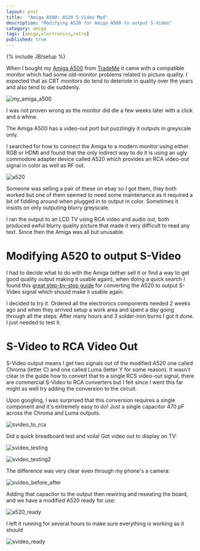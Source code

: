 ```yaml
---
layout: post
title:  "Amiga A500: A520 S-Video Mod"
description: "Modifying A520 for Amiga A500 to output S-Video"
category: amiga
tags: [amiga,electronics,retro]
published: true
---
```


{% include JB/setup %}

[my_amiga_a500]: {{site.baseurl}}assets/photos/amiga500/my_amiga_a500.jpg "Day 1 Amiga A500"
[a520]: {{site.baseurl}}assets/photos/amiga500/a520.jpg "Commodore A520"
[svideo_testing]: {{site.baseurl}}assets/photos/amiga500/svideo_testing.jpg "Testing conversion of S-Video to RCA video"
[svideo_testing2]: {{site.baseurl}}assets/photos/amiga500/svideo_testing2.jpg "Looking Good! Time to wrap up"
[svideo_before_after]: {{site.baseurl}}assets/photos/amiga500/svideo_before_after_comparison.jpg "Comparing video output from original A520 and modified A520"
[a520_ready]: {{site.baseurl}}assets/photos/amiga500/modified_a520_ready.jpg "Finished A520"
[svideo_ready]: {{site.baseurl}}assets/photos/amiga500/svideo_done.jpg "S-Video A520 ready!"

[svideo_conversion_guide]: http://members.iinet.net.au/~davem2/overclock/A520.html
[svideo_to_rca]: {{site.baseurl}}assets/photos/amiga500/svideo_to_rca.gif

When I bought my [Amiga A500](https://twitter.com/zenithsal/status/735033118126538753) from [TradeMe](https://www.trademe.co.nz/) it came with a compatible monitor which had some old-monitor problems related to picture quality. I expected that as CRT monitors do tend to deteriote in quality over the years and also tend to die suddenly.

![my_amiga_a500]

I was not proven wrong as the monitor did die a few weeks later with a click and a whine. 

The Amiga A500 has a video-out port but puzzlingly it outputs in greyscale only.

I searched for how to connect the Amiga to a modern monitor using either RGB or HDMI and found that the only indirect way to do it is using an ugly commodore adapter device called A520 which provides an RCA video-out signal in color as well as RF out.

![a520]

Someone was selling a pair of these on ebay so I got them, they both worked but one of them seemed to need some maintenance as it required a bit of fiddling around when plugged in to output in color. Sometimes it insists on only outputing blurry greyscale.

I ran the output to an LCD TV using RCA video and audio out, both produced awful blurry quality picture that made it very difficult to read any text. Since then the Amiga was all but unusable.

# Modifying A520 to output S-Video

I had to decide what to do with the Amiga (either sell it or find a way to get good quality output making it usable again), when doing a quick search I found this [great step-by-step guide][svideo_conversion_guide] for converting the A520 to output S-Video signal which should make it usable again.

I decided to try it. Ordered all the electronics components needed 2 weeks ago and when they arrived setup a work area and spent a day going through all the steps. After many hours and 3 solder-iron burns I got it done. I just needed to test it.

# S-Video to RCA Video Out

S-Video output means I get two signals out of the modified A520 one called Chroma (letter C) and one called Luma (letter Y for some reason). It wasn't clear in the guide how to convert that to a single RCS video-out signal, there are commercial S-Video to RCA converters but I felt since I went this far might as well try adding the conversion to the circuit.

Upon googling, I was surprised that this conversion requires a single component and it's extremely easy to do! Just a single capacitor 470 pF across the Chroma and Luma outputs.

![svideo_to_rca]

Did a quick breadboard test and voila! Got video out to display on TV:

![svideo_testing]

![svideo_testing2]

The difference was very clear even through my phone's a camera:

![svideo_before_after]

Adding that capacitor to the output then rewiring and reseating the board, and we have a modified A520 ready for use:

![a520_ready]

I left it running for several hours to make sure everything is working as it should

![svideo_ready]





